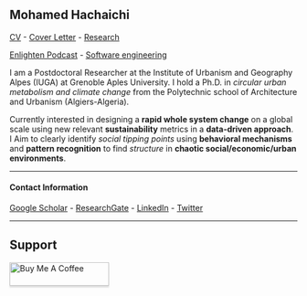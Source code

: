 ## Mohamed Hachaichi 


[CV](./ID/CV.md) - [Cover Letter](./ID/ME.md) - [Research](./Research/Research.md)


[Enlighten Podcast](https://www.youtube.com/channel/UCdJSjE9TTQqJOnYjjloJHfA) - [Software engineering](https://pypi.org/project/Geosis/) 

I am a Postdoctoral Researcher at the Institute of Urbanism and Geography Alpes (IUGA) at Grenoble Aples University. I hold a Ph.D. in *circular urban metabolism and climate change* from the Polytechnic school of Architecture and Urbanism (Algiers-Algeria). 

Currently interested in designing a **rapid whole system change** on a global scale using new relevant **sustainability** metrics in a **data-driven approach**. I Aim to clearly identify *social tipping points* using **behavioral mechanisms** and **pattern recognition** to find *structure* in **chaotic social/economic/urban environments**.

----------
#### Contact Information 
 
[Google Scholar](https://scholar.google.com/citations?user=xaceBrYAAAAJ&hl=en) - [ResearchGate](https://www.researchgate.net/profile/Mohamed-Hachaichi) - [LinkedIn](https://www.linkedin.com/in/mohamed-hachaichi-07017212a/) - [Twitter](https://twitter.com/datum_geek)

---------------

## Support 

<a href="https://www.buymeacoffee.com/mohamedhacJ" target="_blank"><img src="https://www.buymeacoffee.com/assets/img/custom_images/purple_img.png" alt="Buy Me A Coffee" style="height: 41px !important;width: 174px !important;box-shadow: 0px 3px 2px 0px rgba(190, 190, 190, 0.5) !important;-webkit-box-shadow: 0px 3px 2px 0px rgba(190, 190, 190, 0.5) !important;" ></a>
